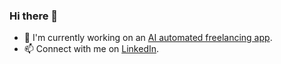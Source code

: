 ### Hi there 👋

- 🔭 I'm currently working on an [AI automated freelancing app](https://github.com/memonsahil/dutified-mobile).
- 📫 Connect with me on [LinkedIn](https://www.linkedin.com/in/memonsahil/).

